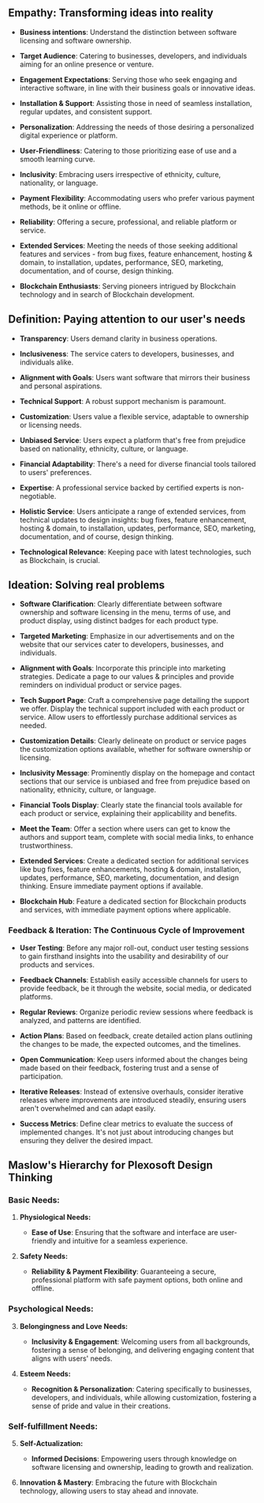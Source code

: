 ## Empathy: Transforming ideas into reality

- **Business intentions**: Understand the distinction between software licensing and software ownership.

- **Target Audience**: Catering to businesses, developers, and individuals aiming for an online presence or venture.

- **Engagement Expectations**: Serving those who seek engaging and interactive software, in line with their business goals or innovative ideas.

- **Installation & Support**: Assisting those in need of seamless installation, regular updates, and consistent support.

- **Personalization**: Addressing the needs of those desiring a personalized digital experience or platform.

- **User-Friendliness**: Catering to those prioritizing ease of use and a smooth learning curve.

- **Inclusivity**: Embracing users irrespective of ethnicity, culture, nationality, or language.

- **Payment Flexibility**: Accommodating users who prefer various payment methods, be it online or offline.

- **Reliability**: Offering a secure, professional, and reliable platform or service.

- **Extended Services**: Meeting the needs of those seeking additional features and services - from bug fixes, feature enhancement, hosting & domain, to installation, updates, performance, SEO, marketing, documentation, and of course, design thinking.

- **Blockchain Enthusiasts**: Serving pioneers intrigued by Blockchain technology and in search of Blockchain development.

## Definition: Paying attention to our user's needs

- **Transparency**: Users demand clarity in business operations.

- **Inclusiveness**: The service caters to developers, businesses, and individuals alike.

- **Alignment with Goals**: Users want software that mirrors their business and personal aspirations.

- **Technical Support**: A robust support mechanism is paramount.

- **Customization**: Users value a flexible service, adaptable to ownership or licensing needs.

- **Unbiased Service**: Users expect a platform that's free from prejudice based on nationality, ethnicity, culture, or language.

- **Financial Adaptability**: There's a need for diverse financial tools tailored to users' preferences.

- **Expertise**: A professional service backed by certified experts is non-negotiable.

- **Holistic Service**: Users anticipate a range of extended services, from technical updates to design insights: bug fixes, feature enhancement, hosting & domain, to installation, updates, performance, SEO, marketing, documentation, and of course, design thinking.

- **Technological Relevance**: Keeping pace with latest technologies, such as Blockchain, is crucial.

## Ideation: Solving real problems

- **Software Clarification**: Clearly differentiate between software ownership and software licensing in the menu, terms of use, and product display, using distinct badges for each product type.
  
- **Targeted Marketing**: Emphasize in our advertisements and on the website that our services cater to developers, businesses, and individuals.
  
- **Alignment with Goals**: Incorporate this principle into marketing strategies. Dedicate a page to our values & principles and provide reminders on individual product or service pages.
  
- **Tech Support Page**: Craft a comprehensive page detailing the support we offer. Display the technical support included with each product or service. Allow users to effortlessly purchase additional services as needed.
  
- **Customization Details**: Clearly delineate on product or service pages the customization options available, whether for software ownership or licensing.
  
- **Inclusivity Message**: Prominently display on the homepage and contact sections that our service is unbiased and free from prejudice based on nationality, ethnicity, culture, or language.
  
- **Financial Tools Display**: Clearly state the financial tools available for each product or service, explaining their applicability and benefits.
  
- **Meet the Team**: Offer a section where users can get to know the authors and support team, complete with social media links, to enhance trustworthiness.
  
- **Extended Services**: Create a dedicated section for additional services like bug fixes, feature enhancements, hosting & domain, installation, updates, performance, SEO, marketing, documentation, and design thinking. Ensure immediate payment options if available.
  
- **Blockchain Hub**: Feature a dedicated section for Blockchain products and services, with immediate payment options where applicable.

### Feedback & Iteration: The Continuous Cycle of Improvement

- **User Testing**: Before any major roll-out, conduct user testing sessions to gain firsthand insights into the usability and desirability of our products and services.

- **Feedback Channels**: Establish easily accessible channels for users to provide feedback, be it through the website, social media, or dedicated platforms.

- **Regular Reviews**: Organize periodic review sessions where feedback is analyzed, and patterns are identified.

- **Action Plans**: Based on feedback, create detailed action plans outlining the changes to be made, the expected outcomes, and the timelines.

- **Open Communication**: Keep users informed about the changes being made based on their feedback, fostering trust and a sense of participation.

- **Iterative Releases**: Instead of extensive overhauls, consider iterative releases where improvements are introduced steadily, ensuring users aren't overwhelmed and can adapt easily.

- **Success Metrics**: Define clear metrics to evaluate the success of implemented changes. It's not just about introducing changes but ensuring they deliver the desired impact.

## Maslow's Hierarchy for Plexosoft Design Thinking

### Basic Needs:

1. **Physiological Needs:**

   - **Ease of Use**: Ensuring that the software and interface are user-friendly and intuitive for a seamless experience.
    
2. **Safety Needs:**

   - **Reliability & Payment Flexibility**: Guaranteeing a secure, professional platform with safe payment options, both online and offline.

### Psychological Needs:

3. **Belongingness and Love Needs:**

   - **Inclusivity & Engagement**: Welcoming users from all backgrounds, fostering a sense of belonging, and delivering engaging content that aligns with users' needs.
    
4. **Esteem Needs:**

   - **Recognition & Personalization**: Catering specifically to businesses, developers, and individuals, while allowing customization, fostering a sense of pride and value in their creations.

### Self-fulfillment Needs:

5. **Self-Actualization:**

   - **Informed Decisions**: Empowering users through knowledge on software licensing and ownership, leading to growth and realization.
    
6. **Innovation & Mastery**: Embracing the future with Blockchain technology, allowing users to stay ahead and innovate.